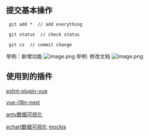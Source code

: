 
## 提交基本操作

     git add *  // add everything

     git status  // check status

     git cz  // commit change
举例：新增功能
![image.png](https://p9-juejin.byteimg.com/tos-cn-i-k3u1fbpfcp/2a1f4ad3d8f441898d37215da1c0c3e1~tplv-k3u1fbpfcp-watermark.image)
举例: 修改文档
![image.png](https://p9-juejin.byteimg.com/tos-cn-i-k3u1fbpfcp/cbb57adedaf84063b672b7802eeff6e6~tplv-k3u1fbpfcp-watermark.image)

## 使用到的插件
[eslint-plugin-vue](https://eslint.vuejs.org/user-guide/#faq)

[vue-i18n-next](https://vue-i18n-next.intlify.dev/installation.html#es-modules-import)

[antv数据可视化](https://antv.vision/zh)

[echart数据可视化](http://echarts.apache.org/zh/index.html)
[mockjs](http://mockjs.com/)
